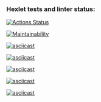 ### Hexlet tests and linter status:
[![Actions Status](https://github.com/Andrey-Grechushchev/python-project-49/workflows/hexlet-check/badge.svg)](https://github.com/Andrey-Grechushchev/python-project-49/actions)

[![Maintainability](https://api.codeclimate.com/v1/badges/37d5feaf3126df608fe9/maintainability)](https://codeclimate.com/github/Andrey-Grechushchev/python-project-49/maintainability)

[![asciicast](https://asciinema.org/a/A9mZTf5Id3d9AC3Qf31DEJZwg.svg)](https://asciinema.org/a/A9mZTf5Id3d9AC3Qf31DEJZwg)

[![asciicast](https://asciinema.org/a/qoQv1Yy2fdte8NOZB22q01bPF.svg)](https://asciinema.org/a/qoQv1Yy2fdte8NOZB22q01bPF)

[![asciicast](https://asciinema.org/a/PeFjl3g6esfX5NdXDDUmBmODk.svg)](https://asciinema.org/a/PeFjl3g6esfX5NdXDDUmBmODk)

[![asciicast](https://asciinema.org/a/VTtWI9N64d0vDUXZh9GlnPeD0.svg)](https://asciinema.org/a/VTtWI9N64d0vDUXZh9GlnPeD0)

[![asciicast](https://asciinema.org/a/MIk93CKGqhhlckvLm1Up7TC8D.svg)](https://asciinema.org/a/MIk93CKGqhhlckvLm1Up7TC8D)
